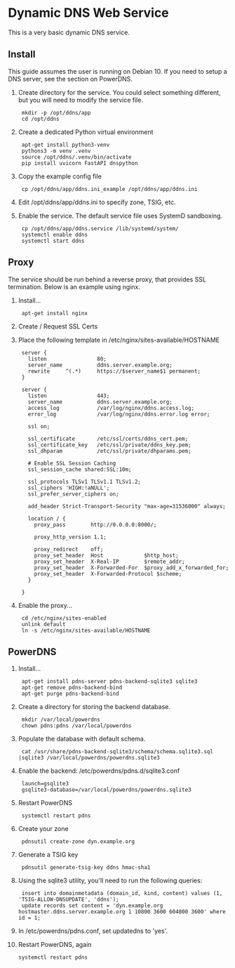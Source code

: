 # Dynamic DNS Web Service

This is a very basic dynamic DNS service.

## Install

This guide assumes the user is running on Debian 10. If you need to setup a DNS server, see the section on PowerDNS.


1. Create directory for the service. You could select something different, but you will need to modify the service file.

		mkdir -p /opt/ddns/app
		cd /opt/ddns

2. Create a dedicated Python virtual environment

		apt-get install python3-venv
		pythons3 -m venv .venv
		source /opt/ddns/.venv/bin/activate
		pip install uvicorn FastAPI dnspython

3. Copy the example config file

		cp /opt/ddns/app/ddns.ini_example /opt/ddns/app/ddns.ini

4. Edit /opt/ddns/app/ddns.ini to specify zone, TSIG, etc.

5. Enable the service. The default service file uses SystemD sandboxing.

		cp /opt/ddns/app/ddns.service /lib/systemd/system/
		systemctl enable ddns
		systemctl start ddns

## Proxy

The service should be run behind a reverse proxy, that provides SSL termination. Below is an example using nginx.

1. Install...

		apt-get install nginx

2. Create / Request SSL Certs

3. Place the following template in /etc/nginx/sites-available/HOSTNAME

		server {
		  listen                80;
		  server_name           ddns.server.example.org;
		  rewrite     ^(.*)     https://$server_name$1 permanent;
		}

		server {
		  listen                443;
		  server_name           ddns.server.example.org;
		  access_log            /var/log/nginx/ddns.access.log;
		  error_log             /var/log/nginx/ddns.error.log error;

		  ssl on;

		  ssl_certificate       /etc/ssl/certs/ddns_cert.pem;
		  ssl_certificate_key   /etc/ssl/private/ddns_key.pem;
		  ssl_dhparam           /etc/ssl/private/dhparams.pem;

		  # Enable SSL Session Caching
		  ssl_session_cache shared:SSL:10m;

		  ssl_protocols TLSv1 TLSv1.1 TLSv1.2;
		  ssl_ciphers 'HIGH:!aNULL';
		  ssl_prefer_server_ciphers on;

		  add_header Strict-Transport-Security "max-age=31536000" always;

		  location / {
			proxy_pass        http://0.0.0.0:8000/;

			proxy_http_version 1.1;

			proxy_redirect    off;
			proxy_set_header  Host             $http_host;
			proxy_set_header  X-Real-IP        $remote_addr;
			proxy_set_header  X-Forwarded-For  $proxy_add_x_forwarded_for;
			proxy_set_header  X-Forwarded-Protocol $scheme;
		  }

		}

4. Enable the proxy...

		cd /etc/nginx/sites-enabled
		unlink default
		ln -s /etc/nginx/sites-available/HOSTNAME

## PowerDNS

1. Install...

		apt-get install pdns-server pdns-backend-sqlite3 sqlite3
		apt-get remove pdns-backend-bind
		apt-get purge pdns-backend-bind

2. Create a directory for storing the backend database.

		mkdir /var/local/powerdns
		chown pdns:pdns /var/local/powerdns

3. Populate the database with default schema.

		cat /usr/share/pdns-backend-sqlite3/schema/schema.sqlite3.sql |sqlite3 /var/local/powerdns/powerdns.sqlite3

4. Enable the backend: /etc/powerdns/pdns.d/sqlite3.conf 

		launch=gsqlite3
		gsqlite3-database=/var/local/powerdns/powerdns.sqlite3

5. Restart PowerDNS

		systemctl restart pdns

6. Create your zone

		pdnsutil create-zone dyn.example.org

7. Generate a TSIG key

		pdnsutil generate-tsig-key ddns hmac-sha1

8. Using the sqlite3 utility, you'll need to run the following queries:

		insert into domainmetadata (domain_id, kind, content) values (1, 'TSIG-ALLOW-DNSUPDATE', 'ddns');
		update records set content = 'dyn.example.org hostmaster.ddns.server.example.org 1 10800 3600 604800 3600' where id = 1;

9. In /etc/powerdns/pdns.conf, set updatedns to 'yes'.

10. Restart PowerDNS, again

		systemctl restart pdns

